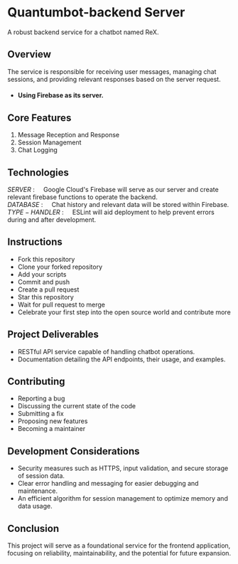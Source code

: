 # Quantumbot-backend Server
A robust backend service for a chatbot named ReX.

## Overview
The service is responsible for receiving user messages, managing chat sessions, and providing relevant responses based on the server request.
* #### Using Firebase as its server.

## Core Features
1.  Message Reception and Response
2.  Session Management
3.  Chat Logging

##  Technologies
$SERVER$ $:$  &nbsp; &nbsp;   Google Cloud's Firebase will serve as our server and create relevant firebase functions to operate the backend. <br/>
$DATABASE$ $:$  &nbsp; &nbsp;  Chat history and relevant data will be stored within Firebase.<br/>
$TYPE-HANDLER$ $:$  &nbsp; &nbsp;  ESLint will aid deployment to help prevent errors during and after development.<br/>

## Instructions
* Fork this repository
* Clone your forked repository
* Add your scripts
* Commit and push
* Create a pull request
* Star this repository
* Wait for pull request to merge
* Celebrate your first step into the open source world and contribute more

##  Project Deliverables
* RESTful API service capable of handling chatbot operations.
* Documentation detailing the API endpoints, their usage, and examples.

## Contributing
* Reporting a bug
* Discussing the current state of the code
* Submitting a fix
* Proposing new features
* Becoming a maintainer

##  Development Considerations
* Security measures such as HTTPS, input validation, and secure storage of session data.
* Clear error handling and messaging for easier debugging and maintenance.
* An efficient algorithm for session management to optimize memory and data usage.

##  Conclusion
This project will serve as a foundational service for the frontend application, focusing on reliability, maintainability, and the potential for future expansion.
